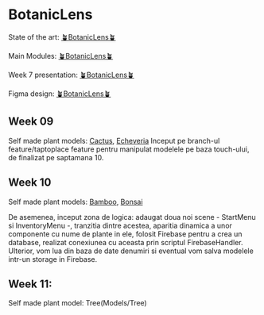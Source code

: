 # BotanicLens

State of the art: [🪴BotanicLens🪴](https://docs.google.com/document/d/1ZIGZYRM3tIELG5js_GhulCKJ2swGiPxcpcUNJLiHZ0g/edit?usp=sharing)

Main Modules: [🪴BotanicLens🪴](https://docs.google.com/document/d/1bZZ_VMRZ5Xo8jj0S2yLsu1tpWNqAWiSJWMKsxLAPoAE)

Week 7 presentation: [🪴BotanicLens🪴](https://docs.google.com/presentation/d/1ksYJjnmCdqXng84Pnae5DqEnQRaP44IfOWwNeWMT-rQ/edit?usp=sharing)

Figma design: [🪴BotanicLens🪴](https://www.figma.com/file/9BYTaUDRCN7mzt1kWhdDrl/BotanicLens?type=design&node-id=0%3A1&mode=design&t=q24l0i4erbz2AzYL-1)

## Week 09
Self made plant models: [Cactus](Models/Cactus), [Echeveria](Models/echeveria)
Inceput pe branch-ul feature/taptoplace feature pentru manipulat modelele pe baza touch-ului, de finalizat pe saptamana 10.

## Week 10
Self made plant models: [Bamboo](Models/Bamboo), [Bonsai](Models/Bonsai)

De asemenea, inceput zona de logica: adaugat doua noi scene - StartMenu si InventoryMenu -, tranzitia dintre acestea, aparitia dinamica a unor componente cu nume de plante in ele, folosit Firebase pentru a crea un database, realizat conexiunea cu aceasta prin scriptul FirebaseHandler. Ulterior, vom lua din baza de date denumiri si eventual vom salva modelele intr-un storage in Firebase.

## Week 11:
Self made plant model: Tree(Models/Tree)

